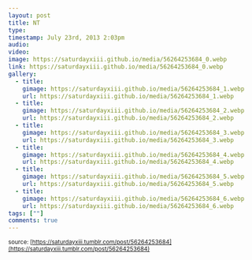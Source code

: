 ```yaml
---
layout: post
title: NT
type: 
timestamp: July 23rd, 2013 2:03pm
audio: 
video: 
image: https://saturdayxiii.github.io/media/56264253684_0.webp
link: https://saturdayxiii.github.io/media/56264253684_0.webp
gallery:
  - title: 
    gimage: https://saturdayxiii.github.io/media/56264253684_1.webp
    url: https://saturdayxiii.github.io/media/56264253684_1.webp
  - title: 
    gimage: https://saturdayxiii.github.io/media/56264253684_2.webp
    url: https://saturdayxiii.github.io/media/56264253684_2.webp
  - title: 
    gimage: https://saturdayxiii.github.io/media/56264253684_3.webp
    url: https://saturdayxiii.github.io/media/56264253684_3.webp
  - title: 
    gimage: https://saturdayxiii.github.io/media/56264253684_4.webp
    url: https://saturdayxiii.github.io/media/56264253684_4.webp
  - title: 
    gimage: https://saturdayxiii.github.io/media/56264253684_5.webp
    url: https://saturdayxiii.github.io/media/56264253684_5.webp
  - title: 
    gimage: https://saturdayxiii.github.io/media/56264253684_6.webp
    url: https://saturdayxiii.github.io/media/56264253684_6.webp
tags: [""]
comments: true
---
```


<small>source: [https://saturdayxiii.tumblr.com/post/56264253684](https://saturdayxiii.tumblr.com/post/56264253684)</small>